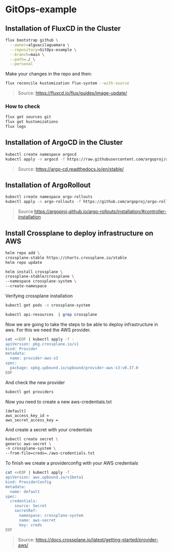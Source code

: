 # GitOps-example
## Installation of FluxCD in the Cluster

```sh
flux bootstrap github \
  --owner=alguacilaguamara \
  --repository=GitOps-example \
  --branch=main \
  --path=./ \
  --personal
```

Make your changes in the repo and then:

```sh
flux reconcile kustomization flux-system --with-source
```

> Source: https://fluxcd.io/flux/guides/image-update/

### How to check
```sh
flux get sources git
flux get kustomizations
flux logs
```

## Installation of ArgoCD in the Cluster

```sh
kubectl create namespace argocd
kubectl apply -n argocd -f https://raw.githubusercontent.com/argoproj/argo-cd/stable/manifests/install.yaml
```
> Source: https://argo-cd.readthedocs.io/en/stable/

## Installation of ArgoRollout
```sh
kubectl create namespace argo-rollouts
kubectl apply -n argo-rollouts -f https://github.com/argoproj/argo-rollouts/releases/latest/download/install.yaml
```
> Source https://argoproj.github.io/argo-rollouts/installation/#controller-installation

## Install Crossplane to deploy infrastructure on AWS
```sh
helm repo add \
crossplane-stable https://charts.crossplane.io/stable
helm repo update
```
```sh
helm install crossplane \
crossplane-stable/crossplane \
--namespace crossplane-system \
--create-namespace
```
Verifying crossplane installation
```sh
kubectl get pods -n crossplane-system
```
```sh
kubectl api-resources  | grep crossplane
```
Now we are going to take the steps to be able to deploy infrastructure in aws. For this we need the AWS provider.
```sh
cat <<EOF | kubectl apply -f -
apiVersion: pkg.crossplane.io/v1
kind: Provider
metadata:
  name: provider-aws-s3
spec:
  package: xpkg.upbound.io/upbound/provider-aws-s3:v0.37.0
EOF
```
And check the new provider
```sh
kubectl get providers
```
Now you need to create a new aws-credentials.txt
```
[default]
aws_access_key_id = 
aws_secret_access_key = 
```
And create a secret with your credentials
```sh
kubectl create secret \
generic aws-secret \
-n crossplane-system \
--from-file=creds=./aws-credentials.txt
```
To finish we create a providerconfig with your AWS credentials
```sh
cat <<EOF | kubectl apply -f -
apiVersion: aws.upbound.io/v1beta1
kind: ProviderConfig
metadata:
  name: default
spec:
  credentials:
    source: Secret
    secretRef:
      namespace: crossplane-system
      name: aws-secret
      key: creds
EOF
```

> Source: https://docs.crossplane.io/latest/getting-started/provider-aws/


